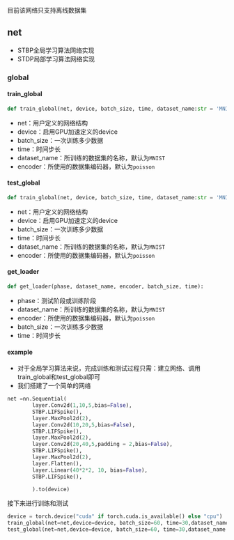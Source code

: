 目前该网络只支持离线数据集
## net

- STBP全局学习算法网络实现
- STDP局部学习算法网络实现
### **global**

#### train_global
```python
def train_global(net, device, batch_size, time, dataset_name:str = 'MNIST', encoder:str = 'poisson'):
```
- net：用户定义的网络结构
- device：启用GPU加速定义的device
- batch_size：一次训练多少数据
- time：时间步长
- dataset_name：所训练的数据集的名称，默认为`MNIST`
- encoder：所使用的数据集编码器，默认为`poisson`

#### test_global
```python
def train_global(net, device, batch_size, time, dataset_name:str = 'MNIST', encoder:str = 'poisson'):
```
- net：用户定义的网络结构
- device：启用GPU加速定义的device
- batch_size：一次训练多少数据
- time：时间步长
- dataset_name：所训练的数据集的名称，默认为`MNIST`
- encoder：所使用的数据集编码器，默认为`poisson`

#### get_loader
```python
def get_loader(phase, dataset_name, encoder, batch_size, time):
```
- phase：测试阶段或训练阶段
- dataset_name：所训练的数据集的名称，默认为`MNIST`
- encoder：所使用的数据集编码器，默认为`poisson`
- batch_size：一次训练多少数据
- time：时间步长

#### example
- 对于全局学习算法来说，完成训练和测试过程只需：建立网络、调用train_global和test_global即可
- 我们搭建了一个简单的网络
```python
net =nn.Sequential(
        layer.Conv2d(1,10,5,bias=False),
        STBP.LIFSpike(),
        layer.MaxPool2d(2),
        layer.Conv2d(10,20,5,bias=False),
        STBP.LIFSpike(),
        layer.MaxPool2d(2),
        layer.Conv2d(20,40,5,padding = 2,bias=False),
        STBP.LIFSpike(),
        layer.MaxPool2d(2),
        layer.Flatten(),
        layer.Linear(40*2*2, 10, bias=False),
        STBP.LIFSpike(),

        ).to(device)
```
接下来进行训练和测试
```python
device = torch.device("cuda" if torch.cuda.is_available() else "cpu")
train_global(net=net,device=device, batch_size=60, time=30,dataset_name = 'MNIST', encoder = 'poisson')
test_global(net=net,device=device, batch_size=60, time=30,dataset_name = 'MNIST', encoder = 'poisson')
```


